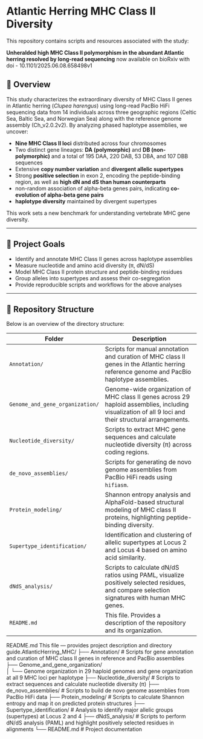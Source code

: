 # Atlantic Herring MHC Class II Diversity

This repository contains scripts and resources associated with the study:

**Unheralded high MHC Class II polymorphism in the abundant Atlantic herring resolved by long-read sequencing**  now available on bioRxiv with doi - 10.1101/2025.06.08.658498v1

## 📜 Overview

This study characterizes the extraordinary diversity of MHC Class II genes in Atlantic herring (*Clupea harengus*) using long-read PacBio HiFi sequencing data from 14 individuals across three geographic regions (Celtic Sea, Baltic Sea, and Norwegian Sea) along with the reference genome assembly (Ch_v2.0.2v2). By analyzing phased haplotype assemblies, we uncover:

- **Nine MHC Class II loci** distributed across four chromosomes
- Two distinct gene lineages: **DA (polymorphic)** and **DB (non-polymorphic)** and a total of 195 DAA, 220 DAB, 53 DBA, and 107 DBB sequences
- Extensive **copy number variation** and **divergent allelic supertypes**
- Strong **positive selection** in exon 2, encoding the peptide-binding region, as well as **high dN and dS than human counterparts**
- non-random association of alpha-beta genes pairs, indicating **co-evolution of alpha-beta gene pairs**
- **haplotype diversity** maintained by divergent supertypes

This work sets a new benchmark for understanding vertebrate MHC gene diversity.

---

## 🔬 Project Goals

- Identify and annotate MHC Class II genes across haplotype assemblies
- Measure nucleotide and amino acid diversity (π, dN/dS)
- Model MHC Class II protein structure and peptide-binding residues
- Group alleles into supertypes and assess their co-segregation
- Provide reproducible scripts and workflows for the above analyses

---

## 📂 Repository Structure
Below is an overview of the directory structure:

| Folder                          | Description                                                                                                                                           |
| ------------------------------- | ----------------------------------------------------------------------------------------------------------------------------------------------------- |
| `Annotation/`                   | Scripts for manual annotation and curation of MHC class II genes in the Atlantic herring reference genome and PacBio haplotype assemblies.            |
| `Genome_and_gene_organization/` | Genome-wide organization of MHC class II genes across 29 haploid assemblies, including visualization of all 9 loci and their structural arrangements. |
| `Nucleotide_diversity/`         | Scripts to extract MHC gene sequences and calculate nucleotide diversity (π) across coding regions.                                                   |
| `de_novo_assemblies/`           | Scripts for generating de novo genome assemblies from PacBio HiFi reads using `hifiasm`.                                                              |
| `Protein_modeling/`             | Shannon entropy analysis and AlphaFold-based structural modeling of MHC class II proteins, highlighting peptide-binding diversity.                    |
| `Supertype_identification/`     | Identification and clustering of allelic supertypes at Locus 2 and Locus 4 based on amino acid similarity.                                            |
| `dNdS_analysis/`                | Scripts to calculate dN/dS ratios using PAML, visualize positively selected residues, and compare selection signatures with human MHC genes.          |
| `README.md`                     | This file. Provides a description of the repository and its organization.                                                                             |


README.md
This file — provides project description and directory guide.AtlanticHerring_MHC/
├── Annotation/               # Scripts for gene annotation and curation of MHC class II genes in reference and PacBio assemblies
├── Genome_and_gene_organization/  
│   └── Genome organization in 29 haploid genomes and gene organization at all 9 MHC loci per haplotype
├── Nucleotide_diversity/     # Scripts to extract sequences and calculate nucleotide diversity (π)
├── de_novo_assemblies/       # Scripts to build de novo genome assemblies from PacBio HiFi data
├── Protein_modeling/         # Scripts to calculate Shannon entropy and map it on predicted protein structures
├── Supertype_identification/ # Analysis to identify major allelic groups (supertypes) at Locus 2 and 4
├── dNdS_analysis/            # Scripts to perform dN/dS analysis (PAML) and highlight positively selected residues in alignments
└── README.md                 # Project documentation
